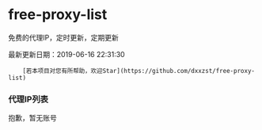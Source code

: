 # free-proxy-list

免费的代理IP，定时更新，定期更新

最新更新日期：2019-06-16 22:31:30 

 
        [若本项目对您有所帮助，欢迎Star](https://github.com/dxxzst/free-proxy-list) 

 ### 代理IP列表

抱歉，暂无账号

>